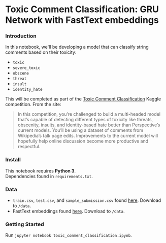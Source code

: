 # Toxic Comment Classification: GRU Network with FastText embeddings

### Introduction
In this notebook, we'll be developing a model that can classify string comments based on their toxicity:
* `toxic`
* `severe_toxic`
* `obscene`
* `threat`
* `insult`
* `identity_hate`

This will be completed as part of the [Toxic Comment Classification](https://www.kaggle.com/c/jigsaw-toxic-comment-classification-challenge) Kaggle competition. From the site:

>In this competition, you’re challenged to build a multi-headed model that’s capable of detecting different types of toxicity like threats, obscenity, insults, and identity-based hate better than Perspective’s current models. You’ll be using a dataset of comments from Wikipedia’s talk page edits. Improvements to the current model will hopefully help online discussion become more productive and respectful.

### Install
This notebook requires **Python 3**.  
Dependencies found in `requirements.txt`.

### Data
* `train.csv`, `test.csv`, and `sample_submission.csv` found [here](https://www.kaggle.com/c/jigsaw-toxic-comment-classification-challenge/data). Download to `/data`.
* FastText embeddings found [here](https://github.com/facebookresearch/fastText/blob/master/pretrained-vectors.md). Download to `/data`.

### Getting Started
Run `jupyter notebook toxic_comment_classification.ipynb`.
